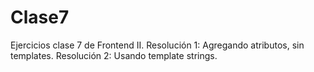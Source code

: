 # Clase7
Ejercicios clase 7 de Frontend II.
Resolución 1: Agregando atributos, sin templates.
Resolución 2: Usando template strings.
